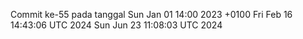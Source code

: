 Commit ke-55 pada tanggal Sun Jan 01 14:00 2023 +0100
Fri Feb 16 14:43:06 UTC 2024
Sun Jun 23 11:08:03 UTC 2024

